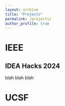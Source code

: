 ```yaml
---
layout: archive
title: "Projects"
permalink: /projects/
author_profile: true
---
```


IEEE
=====
## IDEA Hacks 2024
blah blah blah

UCSF
=====

